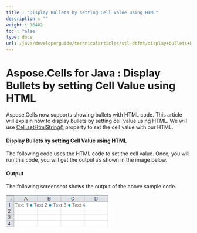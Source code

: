 ```yaml
---
title : "Display Bullets by setting Cell Value using HTML" 
description : "" 
weight : 16402 
toc : false
type: docs
url: /java/developerguide/technicalarticles/stl-dtfmt/display+bullets+by+setting+cell+value+using+html/
---
```


# Aspose.Cells for Java : Display Bullets by setting Cell Value using HTML


Aspose.Cells now supports showing bullets with HTML code. This article will explain how to display bullets by setting cell value using HTML. We will use [Cell.setHtmlString()](https://apireference.aspose.com/java/cells/com.aspose.cells/cell#HtmlString) property to set the cell value with our HTML.

#### Display Bullets by setting Cell Value using HTML

The following code uses the HTML code to set the cell value. Once, you will run this code, you will get the output as shown in the image below.


#### Output

The following screenshot shows the output of the above sample code.

![image](5473010.png)

